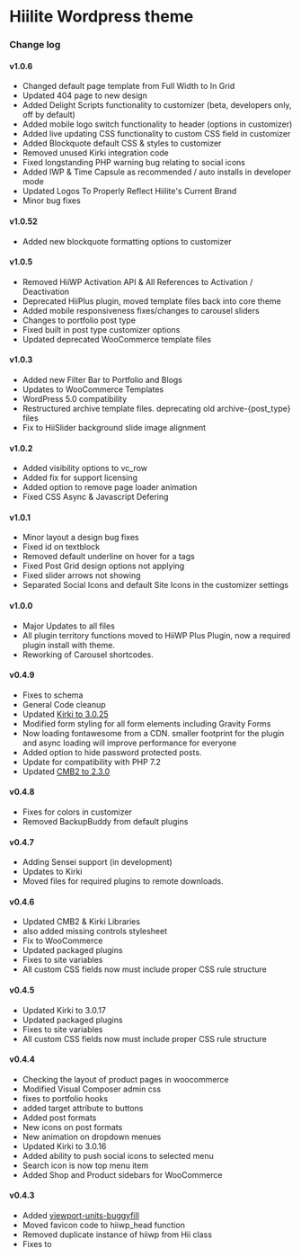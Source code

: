 # Hiilite Wordpress theme

### Change log

#### v1.0.6
- Changed default page template from Full Width to In Grid
- Updated 404 page to new design
- Added Delight Scripts functionality to customizer (beta, developers only, off by default)
- Added mobile logo switch functionality to header (options in customizer)
- Added live updating CSS functionality to custom CSS field in customizer
- Added Blockquote default CSS & styles to customizer
- Removed unused Kirki integration code
- Fixed longstanding PHP warning bug relating to social icons
- Added IWP & Time Capsule as recommended / auto installs in developer mode
- Updated Logos To Properly Reflect Hiilite's Current Brand
- Minor bug fixes

#### v1.0.52
- Added new blockquote formatting options to customizer

#### v1.0.5
- Removed HiiWP Activation API & All References to Activation / Deactivation
- Deprecated HiiPlus plugin, moved template files back into core theme
- Added mobile responsiveness fixes/changes to carousel sliders
- Changes to portfolio post type
- Fixed built in post type customizer options
- Updated deprecated WooCommerce template files

#### v1.0.3
- Added new Filter Bar to Portfolio and Blogs
- Updates to WooCommerce Templates
- WordPress 5.0 compatibility
- Restructured archive template files. deprecating old archive-{post_type} files
- Fix to HiiSlider background slide image alignment


#### v1.0.2
- Added visibility options to vc_row
- Added fix for support licensing
- Added option to remove page loader animation
- Fixed CSS Async & Javascript Defering

#### v1.0.1
- Minor layout a design bug fixes
- Fixed id on textblock
- Removed default underline on hover for a tags
- Fixed Post Grid design options not applying
- Fixed slider arrows not showing
- Separated Social Icons and default Site Icons in the customizer settings

#### v1.0.0
- Major Updates to all files
- All plugin territory functions moved to HiiWP Plus Plugin, now a required plugin install with theme.
- Reworking of Carousel shortcodes.

#### v0.4.9
- Fixes to schema
- General Code cleanup
- Updated [Kirki to 3.0.25](https://github.com/aristath/kirki/releases/tag/v3.0.25)
- Modified form styling for all form elements including Gravity Forms
- Now loading fontawesome from a CDN. smaller footprint for the plugin and async loading will improve performance for everyone
- Added option to hide password protected posts.
- Update for compatibility with PHP 7.2
- Updated [CMB2 to 2.3.0](https://github.com/CMB2/CMB2/releases/tag/v2.3.0)

#### v0.4.8
- Fixes for colors in customizer
- Removed BackupBuddy from default plugins

#### v0.4.7
- Adding Sensei support (in development) 
- Updates to Kirki
- Moved files for required plugins to remote downloads.

#### v0.4.6
- Updated CMB2 & Kirki Libraries
- also added missing controls stylesheet
- Fix to WooCommerce
- Updated packaged plugins
- Fixes to site variables
- All custom CSS fields now must include proper CSS rule structure
#### v0.4.5
- Updated Kirki to 3.0.17
- Updated packaged plugins
- Fixes to site variables
- All custom CSS fields now must include proper CSS rule structure
#### v0.4.4
- Checking the layout of product pages in woocommerce
- Modified Visual Composer admin css
- fixes to portfolio hooks
- added target attribute to buttons
- Added post formats
- New icons on post formats
- New animation on dropdown menues
- Updated Kirki to 3.0.16
- Added ability to push social icons to selected menu
- Search icon is now top menu item
- Added Shop and Product sidebars for WooCommerce
#### v0.4.3
- Added [viewport-units-buggyfill](https://github.com/rodneyrehm/viewport-units-buggyfill)
- Moved favicon code to hiiwp_head function
- Removed duplicate instance of hiiwp from Hii class
- Fixes to <title> tag for better compatibility with new WordPress title formats
- Default button radius set to 0
- Fully HTML Validated
- Updated WooCommerce template files
- Deactivate SEO Options when Yoast SEO is installed
#### v0.4.2
- Adding Hooks Library
- Theme Licensing groundwork added
- Fixes to page titling
- Re-styling of select elements
#### v0.4.1
- Removed built in Google Analytics and XML Sitemap plugins. Now must be added as a plugin
- General file cleanup and rearrangement
- Fixed to business profiles
#### v0.4.0
- Updated Visual Composer (will have to remove current and re-install plugin to get update)
- Fixed issue with Portfolio horizontal masonry images not showing
- Fixed menu CSS in customizer
#### v0.3.9
- Changing to development, testing, and production environments. Will be employing keys to all client websites hosting the hiiwp theme to begin receiving updates from the prod (master) environment.
#### v0.3.8
- Major overhaul of Customizer class structure
- Changes to the header menu CSS
#### v0.3.7
- Added HiiDDF Realestate listing management and mapping
- Major changes and bug fixes to numerous files
- Changed Page Options to allow more control of page titles.
- All plugins must now be installed independently (no longer embedded)
- Next release will be a major update changing all default styling and removing all AMP options. The new theme will be titled the HiiWP Theme
#### v0.3.5
- Added active slide function
#### v0.3.4
- Fixes and minor updates
#### v0.3.3
- Updates to Kirki integration
- major revamp of Customizer
#### v0.3.2
- Numerous bug fixes and updates
- Updates to Listing and Woocommerce
#### v0.3.1
- Added testimonial customizer
- Updates to Heading customizer
#### v0.3.0
- Major Update, please review all your Hiilite SEO settings and re-enter any missing data.
- Google Analytics is not connected under the Hiilite SEO menu and not through the customizer
- SEO options in customizer have been removed and will now use the title and description in the Hiilite SEO menu
